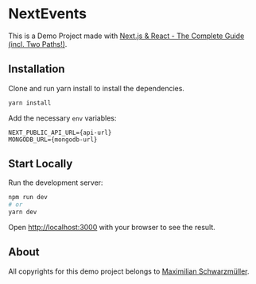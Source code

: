 # NextEvents

This is a Demo Project made with [Next.js & React - The Complete Guide (incl. Two Paths!)](https://github.com/mschwarzmueller/nextjs-course-code).

## Installation

Clone and run yarn install to install the dependencies.

```bash
yarn install
```

Add the necessary `env` variables:

```
NEXT_PUBLIC_API_URL={api-url}
MONGODB_URL={mongodb-url}
```

## Start Locally

Run the development server:

```bash
npm run dev
# or
yarn dev
```

Open [http://localhost:3000](http://localhost:3000) with your browser to see the result.

## About

All copyrights for this demo project belongs to [Maximilian Schwarzmüller](https://github.com/mschwarzmueller).
